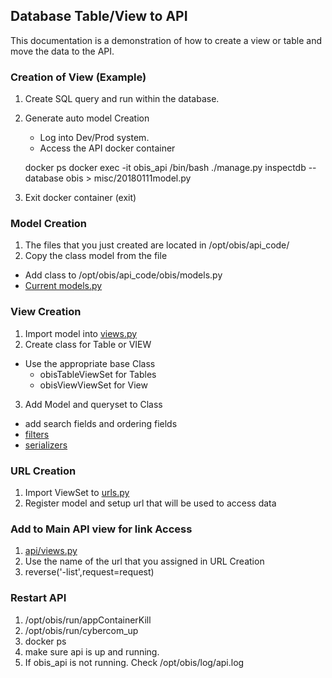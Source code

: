 ## Database Table/View to API

This documentation is a demonstration of how to create a view or table and move the data to the API.

### Creation of View (Example)

1. Create SQL query and run within the database.
2.  Generate auto model Creation
    
    * Log into Dev/Prod system.
    * Access the API docker container

    docker ps
    docker exec -it obis_api /bin/bash
    ./manage.py inspectdb --database obis > misc/20180111model.py

3. Exit docker container (exit)

### Model Creation

1. The files that you just created are located in /opt/obis/api_code/
2. Copy the class model from the file
  * Add class to /opt/obis/api_code/obis/models.py
  * [Current models.py](https://github.com/oklahoma-biological-survey/obis_api/blob/master/obis/models.py)

### View Creation

1. Import model into [views.py](https://github.com/oklahoma-biological-survey/obis_api/blob/master/obis/views.py)
2. Create class for Table or VIEW
  * Use the appropriate base Class
    * obisTableViewSet for Tables
    * obisViewViewSet for View
3. Add Model and queryset to Class
  * add search fields and ordering fields
  * [filters](https://github.com/oklahoma-biological-survey/obis_api/blob/master/obis/filters.py)
  * [serializers](https://github.com/oklahoma-biological-survey/obis_api/blob/master/obis/serializer.py)

### URL Creation

1. Import ViewSet to [urls.py](https://github.com/oklahoma-biological-survey/obis_api/blob/master/obis/urls.py)
2. Register model and setup url that will be used to access data

### Add to Main API view for link Access

1. [api/views.py](https://github.com/oklahoma-biological-survey/obis_api/blob/286608145977a27617e46c3f449606c912297000/api/views.py#L49)
2. Use the name of the url that you assigned in URL Creation
3. reverse('<Name of URL>-list',request=request)

### Restart API

1. /opt/obis/run/appContainerKill
2. /opt/obis/run/cybercom_up
3. docker ps
4. make sure api is up and running.
5. If obis_api is not running. Check /opt/obis/log/api.log
